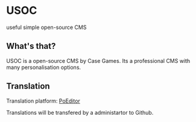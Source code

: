 # USOC
useful simple open-source CMS


## What's that?

USOC is a open-source CMS by Case Games. Its a professional CMS with many personalisation options.

## Translation

Translation platform: [PoEditor](https://poeditor.com/join/project/48DXSLQlVr)

Translations will be transfered by a administartor to Github.



